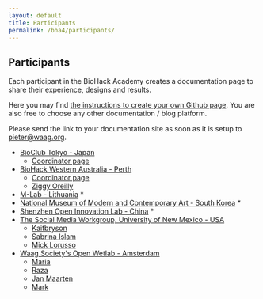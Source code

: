 ```yaml
---
layout: default
title: Participants
permalink: /bha4/participants/
---
```


## Participants

Each participant in the BioHack Academy creates a documentation page to share their experience, designs and results. 

Here you may find [the instructions to create your own Github page](https://github.com/BioHackAcademy/BHA_DocumentationSite). You are also free to choose any other documentation / blog platform. 

Please send the link to your documentation site as soon as it is setup to [pieter@waag.org](mailto:pieter@waag.org). 

* [BioClub Tokyo - Japan](http://www.bioclub.org)
  * [Coordinator page](https://github.com/BioClub/lab/wiki/BHA4)
* [BioHack Western Australia - Perth](http://biohackwa.com)
  * [Coordinator page](https://biohackwa.github.io/projects/)
  * [Ziggy Oreilly](https://ziggy-oreilly.github.io)
* [M-Lab - Lithuania](http://meskenai.lt)
  * 
* [National Museum of Modern and Contemporary Art - South Korea](https://www.mmca.go.kr/eng/)
  * 
* [Shenzhen Open Innovation Lab - China](http://szoil.org/wp/)
  * 
* [The Social Media Workgroup, University of New Mexico - USA](http://www.thesocialmediaworkgroup.com)
  * [Kaitbryson](https://github.com/Kaitbryson)
  * [Sabrina Islam](http://www.github.com/sabislam)
  * [Mick Lorusso](https://micro-macro-lorusso.github.io)
* [Waag Society's Open Wetlab - Amsterdam](https://www.waag.org/nl/event/biohack-academy-4)
  * [Maria](https://github.com/mariap3636)
  * [Raza](https://r4za.github.io/BiohackAcademy2017/)
  * [Jan Maarten](https://github.com/J4n-M44rt3n/J4n-M44rt3n_github.io/blob/master/_posts/2017-02-26-J4n-M44rt3n's-projects.md)
  * [Mark](http://markbuitenwerf.com/bh4.html)